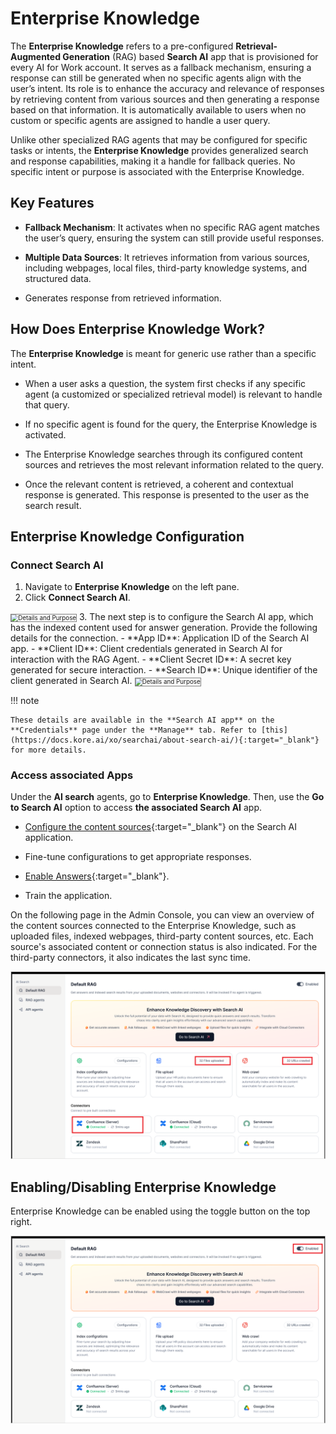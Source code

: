 # Enterprise Knowledge

The **Enterprise Knowledge** refers to a pre-configured **Retrieval-Augmented
Generation** (RAG) based **Search AI** app that is provisioned for every AI for Work account. It serves as a fallback mechanism, ensuring a response can still be generated when no specific agents align with the user’s intent. Its role is to enhance the accuracy and relevance of responses by retrieving content from
various sources and then generating a response based on that information. It is automatically available to users when no custom or specific agents are assigned to handle a user query.

Unlike other specialized RAG agents that may be configured for specific tasks or intents, the **Enterprise Knowledge** provides generalized search and response capabilities, making it a handle for fallback queries. No specific intent or purpose is associated with the Enterprise Knowledge.

## Key Features

-   **Fallback Mechanism**: It activates when no specific RAG agent matches the
    user’s query, ensuring the system can still provide useful responses.

-   **Multiple Data Sources**: It retrieves information from various sources,
    including webpages, local files, third-party knowledge systems, and
    structured data.

-   Generates response from retrieved information.

## How Does Enterprise Knowledge Work?

The **Enterprise Knowledge** is meant for generic use rather than a specific intent.

-   When a user asks a question, the system first checks if any specific agent (a
    customized or specialized retrieval model) is relevant to handle that query.

-   If no specific agent is found for the query, the Enterprise Knowledge is activated.

-   The Enterprise Knowledge searches through its configured content sources and
    retrieves the most relevant information related to the query.

-   Once the relevant content is retrieved, a coherent and contextual response
    is generated. This response is presented to the user as the search result.

## Enterprise Knowledge Configuration

### Connect Search AI

1. Navigate to **Enterprise Knowledge** on the left pane.
2. Click **Connect Search AI**.
<img src="../images/Default_RAG_1.png" alt="Details and Purpose" title="Details and Purpose" style="border: 1px solid gray; zoom:70%;">
3. The next step is to configure the Search AI app, which has the indexed content used for answer generation. Provide the following details for the connection.
    - **App ID**: Application ID of the Search AI app.
    - **Client ID**: Client credentials generated in Search AI for interaction with the RAG Agent.
    - **Client Secret ID**: A secret key generated for secure interaction.
    - **Search ID**: Unique identifier of the client generated in Search AI.
    <img src="../images/Default_RAG_2.png" alt="Details and Purpose" title="Details and Purpose" style="border: 1px solid gray; zoom:70%;">

!!! note

    These details are available in the **Search AI app** on the **Credentials** page under the **Manage** tab. Refer to [this](https://docs.kore.ai/xo/searchai/about-search-ai/){:target="_blank"} for more details.

### Access associated Apps

Under the **AI search** agents, go to **Enterprise Knowledge**. Then, use the **Go to
Search AI** option to access **the associated Search AI** app.

-   [Configure the content sources](https://docs.kore.ai/searchassist/manage-content-sources/content-overview/){:target="_blank"} on the Search AI application.

-   Fine-tune configurations to get appropriate responses.

-   [Enable Answers](https://docs.kore.ai/searchassist/concepts/personalizing-results/about-answers/){:target="_blank"}.

-   Train the application.

On the following page in the Admin Console, you can view an overview
of the content sources connected to the Enterprise Knowledge, such as uploaded files,
indexed webpages, third-party content sources, etc. Each source's associated
content or connection status is also indicated. For the third-party connectors,
it also indicates the last sync time.

![](images/default_rag.png)

## Enabling/Disabling Enterprise Knowledge

Enterprise Knowledge can be enabled using the toggle button on the top right.

![](images/enable-rag.png)
